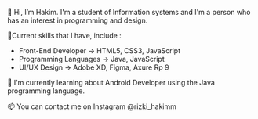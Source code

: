 👋 Hi, I’m Hakim. I'm a student of Information systems and I'm a person who has an interest in programming and design. 

👀Current skills that I have, include :
- Front-End Developer   -> HTML5, CSS3, JavaScript
- Programming Languages -> Java, JavaScript
- UI/UX Design          -> Adobe XD, Figma, Axure Rp 9

🌱 I'm currently learning about Android Developer using the Java programming language.

📫 You can contact me on Instagram @rizki_hakimm






